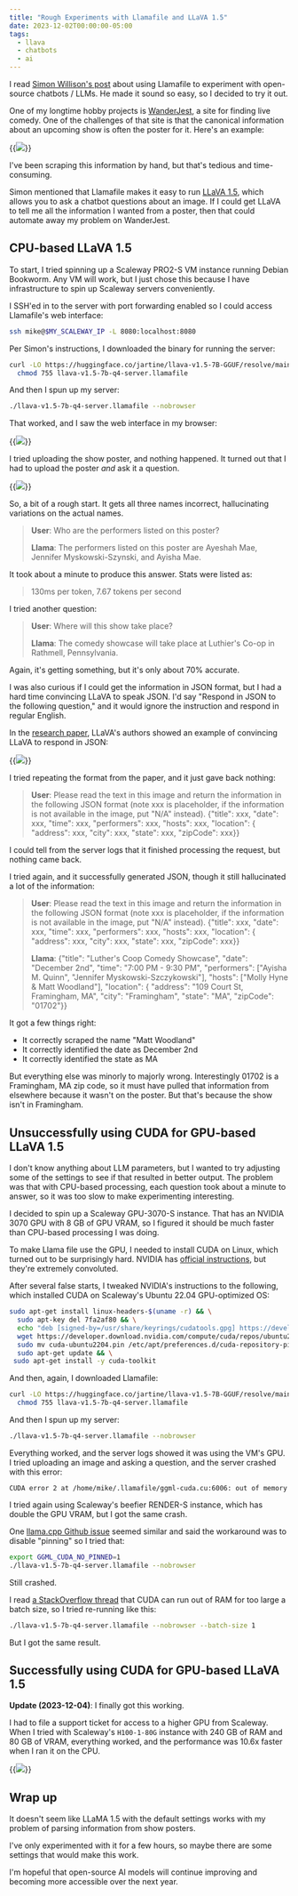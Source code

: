 ```yaml
---
title: "Rough Experiments with Llamafile and LLaVA 1.5"
date: 2023-12-02T00:00:00-05:00
tags:
  - llava
  - chatbots
  - ai
---
```


I read [Simon Willison's post](https://simonwillison.net/2023/Nov/29/llamafile/) about using Llamafile to experiment with open-source chatbots / LLMs. He made it sound so easy, so I decided to try it out.

One of my longtime hobby projects is [WanderJest](https://wanderjest.com), a site for finding live comedy. One of the challenges of that site is that the canonical information about an upcoming show is often the poster for it. Here's an example:

{{<img src="luthiers-show.jpg" max-width="400px">}}

I've been scraping this information by hand, but that's tedious and time-consuming.

Simon mentioned that Llamafile makes it easy to run [LLaVA 1.5](https://llava-vl.github.io/), which allows you to ask a chatbot questions about an image. If I could get LLaVA to tell me all the information I wanted from a poster, then that could automate away my problem on WanderJest.

## CPU-based LLaVA 1.5

To start, I tried spinning up a Scaleway PRO2-S VM instance running Debian Bookworm. Any VM will work, but I just chose this because I have infrastructure to spin up Scaleway servers conveniently.

I SSH'ed in to the server with port forwarding enabled so I could access Llamafile's web interface:

```bash
ssh mike@$MY_SCALEWAY_IP -L 8080:localhost:8080
```

Per Simon's instructions, I downloaded the binary for running the server:

```bash
curl -LO https://huggingface.co/jartine/llava-v1.5-7B-GGUF/resolve/main/llava-v1.5-7b-q4-server.llamafile && \
  chmod 755 llava-v1.5-7b-q4-server.llamafile
```

And then I spun up my server:

```bash
./llava-v1.5-7b-q4-server.llamafile --nobrowser
```

That worked, and I saw the web interface in my browser:

{{<img src="initial-interface.png" max-width="400px" has-border="true">}}

I tried uploading the show poster, and nothing happened. It turned out that I had to upload the poster _and_ ask it a question.

{{<img src="q1.png" max-width="600px" has-border="true">}}

So, a bit of a rough start. It gets all three names incorrect, hallucinating variations on the actual names.

> **User**: Who are the performers listed on this poster?
>
> **Llama**: The performers listed on this poster are Ayeshah Mae, Jennifer Myskowski-Szynski, and Ayisha Mae.

It took about a minute to produce this answer. Stats were listed as:

> 130ms per token, 7.67 tokens per second

I tried another question:

> **User**: Where will this show take place?
>
> **Llama**: The comedy showcase will take place at Luthier's Co-op in Rathmell, Pennsylvania.

Again, it's getting something, but it's only about 70% accurate.

I was also curious if I could get the information in JSON format, but I had a hard time convincing LLaVA to speak JSON. I'd say "Respond in JSON to the following question," and it would ignore the instruction and respond in regular English.

In the [research paper](https://arxiv.org/abs/2310.03744), LLaVA's authors showed an example of convincing LLaVA to respond in JSON:

{{<img src="json-example.png" max-width="450px" has-border="true" caption="Example of asking LLaVA to respond in JSON, from the [research paper](https://arxiv.org/abs/2310.03744)">}}

I tried repeating the format from the paper, and it just gave back nothing:

> **User**: Please read the text in this image and return the information in the following JSON format (note xxx is placeholder, if the information is not available in the image, put "N/A" instead).
> {"title": xxx, "date": xxx, "time": xxx, "performers": xxx, "hosts": xxx, "location": { "address": xxx, "city": xxx, "state": xxx, "zipCode": xxx}}

I could tell from the server logs that it finished processing the request, but nothing came back.

I tried again, and it successfully generated JSON, though it still hallucinated a lot of the information:

> **User**: Please read the text in this image and return the information in the following JSON format (note xxx is placeholder, if the information is not available in the image, put "N/A" instead).
> {"title": xxx, "date": xxx, "time": xxx, "performers": xxx, "hosts": xxx, "location": { "address": xxx, "city": xxx, "state": xxx, "zipCode": xxx}}
>
> **Llama**: {"title": "Luther's Coop Comedy Showcase", "date": "December 2nd", "time": "7:00 PM - 9:30 PM", "performers": ["Ayisha M. Quinn", "Jennifer Myskowski-Szczykowski"], "hosts": ["Molly Hyne & Matt Woodland"], "location": { "address": "109 Court St, Framingham, MA", "city": "Framingham", "state": "MA", "zipCode": "01702"}}

It got a few things right:

- It correctly scraped the name "Matt Woodland"
- It correctly identified the date as December 2nd
- It correctly identified the state as MA

But everything else was minorly to majorly wrong. Interestingly 01702 is a Framingham, MA zip code, so it must have pulled that information from elsewhere because it wasn't on the poster. But that's because the show isn't in Framingham.

## Unsuccessfully using CUDA for GPU-based LLaVA 1.5

I don't know anything about LLM parameters, but I wanted to try adjusting some of the settings to see if that resulted in better output. The problem was that with CPU-based processing, each question took about a minute to answer, so it was too slow to make experimenting interesting.

I decided to spin up a Scaleway GPU-3070-S instance. That has an NVIDIA 3070 GPU with 8 GB of GPU VRAM, so I figured it should be much faster than CPU-based processing I was doing.

To make Llama file use the GPU, I needed to install CUDA on Linux, which turned out to be surprisingly hard. NVIDIA has [official instructions](https://docs.nvidia.com/cuda/cuda-installation-guide-linux/index.html), but they're extremely convoluted.

After several false starts, I tweaked NVIDIA's instructions to the following, which installed CUDA on Scaleway's Ubuntu 22.04 GPU-optimized OS:

```bash
sudo apt-get install linux-headers-$(uname -r) && \
  sudo apt-key del 7fa2af80 && \
  echo "deb [signed-by=/usr/share/keyrings/cudatools.gpg] https://developer.download.nvidia.com/compute/cuda/repos/ubuntu2204/x86_64/ /" | sudo tee /etc/apt/sources.list.d/cuda-ubuntu2204-x86_64.list && \
  wget https://developer.download.nvidia.com/compute/cuda/repos/ubuntu2204/x86_64/cuda-ubuntu2204.pin && \
  sudo mv cuda-ubuntu2204.pin /etc/apt/preferences.d/cuda-repository-pin-600 && \
  sudo apt-get update && \
 sudo apt-get install -y cuda-toolkit
```

And then, again, I downloaded Llamafile:

```bash
curl -LO https://huggingface.co/jartine/llava-v1.5-7B-GGUF/resolve/main/llava-v1.5-7b-q4-server.llamafile && \
  chmod 755 llava-v1.5-7b-q4-server.llamafile
```

And then I spun up my server:

```bash
./llava-v1.5-7b-q4-server.llamafile --nobrowser
```

Everything worked, and the server logs showed it was using the VM's GPU. I tried uploading an image and asking a question, and the server crashed with this error:

```text
CUDA error 2 at /home/mike/.llamafile/ggml-cuda.cu:6006: out of memory
```

I tried again using Scaleway's beefier RENDER-S instance, which has double the GPU VRAM, but I got the same crash.

One [llama.cpp Github issue](https://github.com/ggerganov/llama.cpp/issues/1230#issuecomment-1575097730) seemed similar and said the workaround was to disable "pinning" so I tried that:

```bash
export GGML_CUDA_NO_PINNED=1
./llava-v1.5-7b-q4-server.llamafile --nobrowser
```

Still crashed.

I read [a StackOverflow thread](https://stackoverflow.com/q/71498324/90388) that CUDA can run out of RAM for too large a batch size, so I tried re-running like this:

```bash
./llava-v1.5-7b-q4-server.llamafile --nobrowser --batch-size 1
```

But I got the same result.

## Successfully using CUDA for GPU-based LLaVA 1.5

**Update (2023-12-04)**: I finally got this working.

I had to file a support ticket for access to a higher GPU from Scaleway. When I tried with Scaleway's `H100-1-80G` instance with 240 GB of RAM and 80 GB of VRAM, everything worked, and the performance was 10.6x faster when I ran it on the CPU.

{{<img src="q1-gpu.png" max-width="600px" has-border="true" caption="Running LLaVA on a GPU was 10.6x faster than using the CPU">}}

## Wrap up

It doesn't seem like LLaMA 1.5 with the default settings works with my problem of parsing information from show posters.

I've only experimented with it for a few hours, so maybe there are some settings that would make this work.

I'm hopeful that open-source AI models will continue improving and becoming more accessible over the next year.
